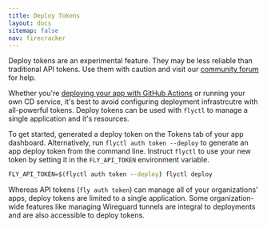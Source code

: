```yaml
---
title: Deploy Tokens
layout: docs
sitemap: false
nav: firecracker
---
```


<div class="border border-violet-600 bg-violet-50 rounded-l p-4 my-4 text-base text-navy">
Deploy tokens are an experimental feature. They may be less reliable than traditional API tokens. Use them with caution and visit our <a href="https://community.fly.io">community forum</a> for help.
</div>

Whether you're [deploying your app with GitHub Actions](/docs/app-guides/continuous-deployment-with-github-actions/) or running your own CD service, it's best to avoid configuring deployment infrastrcutre with all-powerful tokens. Deploy tokens can be used with `flyctl` to manage a single application and it's resources.

To get started, generated a deploy token on the Tokens tab of your app dashboard. Alternatively, run `flyctl auth token --deploy` to generate an app deploy token from the command line. Instruct `flyctl` to use your new token by setting it in the `FLY_API_TOKEN` environment variable.

```cmd
FLY_API_TOKEN=$(flyctl auth token --deploy) flyctl deploy
```

Whereas API tokens (`fly auth token`) can manage all of your organizations' apps, deploy tokens are limited to a single application. Some organization-wide features like managing Wireguard tunnels are integral to deployments and are also accessible to deploy tokens.